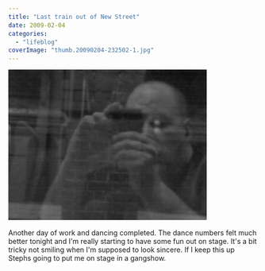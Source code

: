 ```yaml
---
title: "Last train out of New Street"
date: 2009-02-04
categories: 
  - "lifeblog"
coverImage: "thumb.20090204-232502-1.jpg"
---
```


[![](images/thumb.20090204-232502-1.jpg)](http://www.davelodwig.co.uk/wp-content/photos/20090204-232502-1.jpg)

Another day of work and dancing completed. The dance numbers felt much better tonight and I'm really starting to have some fun out on stage. It's a bit tricky not smiling when I'm supposed to look sincere. If I keep this up Stephs going to put me on stage in a gangshow.
